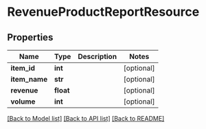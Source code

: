 # RevenueProductReportResource

## Properties
Name | Type | Description | Notes
------------ | ------------- | ------------- | -------------
**item_id** | **int** |  | [optional] 
**item_name** | **str** |  | [optional] 
**revenue** | **float** |  | [optional] 
**volume** | **int** |  | [optional] 

[[Back to Model list]](../README.md#documentation-for-models) [[Back to API list]](../README.md#documentation-for-api-endpoints) [[Back to README]](../README.md)



